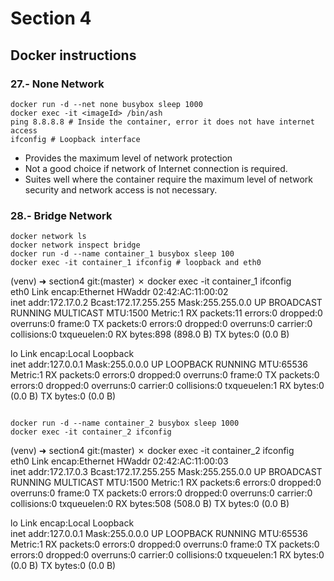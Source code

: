 # Section 4

## Docker instructions

### 27.- None Network

```
docker run -d --net none busybox sleep 1000
docker exec -it <imageId> /bin/ash
ping 8.8.8.8 # Inside the container, error it does not have internet access
ifconfig # Loopback interface
```

* Provides the maximum level of network protection
* Not a good choice if network of Internet connection is required.
* Suites well where the container require the maximum level of network security and network access
is not necessary.

### 28.- Bridge Network

```
docker network ls
docker network inspect bridge
docker run -d --name container_1 busybox sleep 100
docker exec -it container_1 ifconfig # loopback and eth0

```
(venv) ➜  section4 git:(master) ✗ docker exec -it container_1 ifconfig                                                     
eth0      Link encap:Ethernet  HWaddr 02:42:AC:11:00:02  
          inet addr:172.17.0.2  Bcast:172.17.255.255  Mask:255.255.0.0
          UP BROADCAST RUNNING MULTICAST  MTU:1500  Metric:1
          RX packets:11 errors:0 dropped:0 overruns:0 frame:0
          TX packets:0 errors:0 dropped:0 overruns:0 carrier:0
          collisions:0 txqueuelen:0 
          RX bytes:898 (898.0 B)  TX bytes:0 (0.0 B)

lo        Link encap:Local Loopback  
          inet addr:127.0.0.1  Mask:255.0.0.0
          UP LOOPBACK RUNNING  MTU:65536  Metric:1
          RX packets:0 errors:0 dropped:0 overruns:0 frame:0
          TX packets:0 errors:0 dropped:0 overruns:0 carrier:0
          collisions:0 txqueuelen:1 
          RX bytes:0 (0.0 B)  TX bytes:0 (0.0 B)
```

docker run -d --name container_2 busybox sleep 1000
docker exec -it container_2 ifconfig

```
(venv) ➜  section4 git:(master) ✗ docker exec -it container_2 ifconfig              
eth0      Link encap:Ethernet  HWaddr 02:42:AC:11:00:03  
          inet addr:172.17.0.3  Bcast:172.17.255.255  Mask:255.255.0.0
          UP BROADCAST RUNNING MULTICAST  MTU:1500  Metric:1
          RX packets:6 errors:0 dropped:0 overruns:0 frame:0
          TX packets:0 errors:0 dropped:0 overruns:0 carrier:0
          collisions:0 txqueuelen:0 
          RX bytes:508 (508.0 B)  TX bytes:0 (0.0 B)

lo        Link encap:Local Loopback  
          inet addr:127.0.0.1  Mask:255.0.0.0
          UP LOOPBACK RUNNING  MTU:65536  Metric:1
          RX packets:0 errors:0 dropped:0 overruns:0 frame:0
          TX packets:0 errors:0 dropped:0 overruns:0 carrier:0
          collisions:0 txqueuelen:1 
          RX bytes:0 (0.0 B)  TX bytes:0 (0.0 B)
```

```